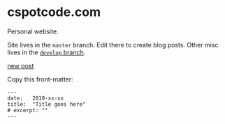 # cspotcode.com

Personal website.

Site lives in the `master` branch.  Edit there to create blog posts.  Other misc lives in the [`develop` branch](tree/develop).

[new post](https://github.com/cspotcode/cspotcode.github.io/new/master/_posts?filename=2019-xx-xx-title-goes-here.md&value=)

Copy this front-matter:
```
---
date:   2019-xx-xx
title:  "Title goes here"
# excerpt: ""
---
```

